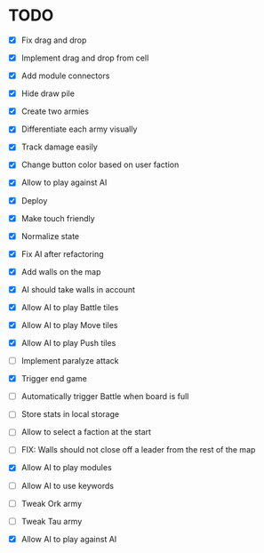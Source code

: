 # TODO

- [x] Fix drag and drop
- [x] Implement drag and drop from cell
- [x] Add module connectors
- [x] Hide draw pile
- [x] Create two armies
- [x] Differentiate each army visually
- [x] Track damage easily
- [x] Change button color based on user faction
- [x] Allow to play against AI
- [x] Deploy
- [x] Make touch friendly
- [x] Normalize state
- [x] Fix AI after refactoring
- [x] Add walls on the map
- [x] AI should take walls in account
- [x] Allow AI to play Battle tiles
- [x] Allow AI to play Move tiles
- [x] Allow AI to play Push tiles

- [ ] Implement paralyze attack
- [x] Trigger end game
- [ ] Automatically trigger Battle when board is full
- [ ] Store stats in local storage
- [ ] Allow to select a faction at the start
- [ ] FIX: Walls should not close off a leader from the rest of the map
- [x] Allow AI to play modules
- [ ] Allow AI to use keywords
- [ ] Tweak Ork army
- [ ] Tweak Tau army
- [x] Allow AI to play against AI